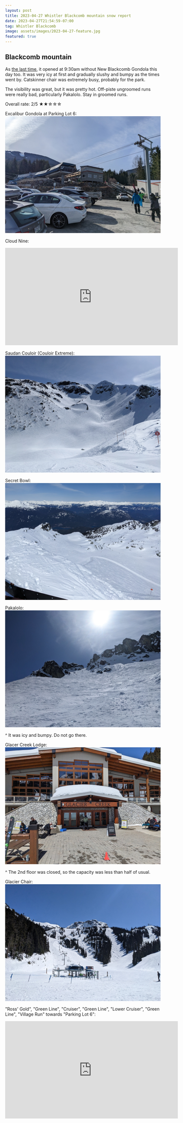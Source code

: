 ```yaml
---
layout: post
title: 2023-04-27 Whistler Blackcomb mountain snow report
date: 2023-04-27T21:54:59-07:00
tag: Whistler Blackcomb
image: assets/images/2023-04-27-feature.jpg
featured: true
---
```


## Blackcomb mountain

As [the last time](/2023-04-25-whistler-blackcomb-snow-report), it opened at 9:30am without New Blackcomb Gondola this day too. It was very icy at first and gradually slushy and bumpy as the times went by. Catskinner chair was extremely busy, probably for the park.

The visibility was great, but it was pretty hot. Off-piste ungroomed runs were really bad, particularly Pakalolo. Stay in groomed runs.

Overall rate: 2/5 ★★☆☆☆

Excalibur Gondola at Parking Lot 6:
![](/assets/images/2023-04-27-excalibur.jpg)

Cloud Nine:
<iframe width="560" height="315" src="https://www.youtube.com/embed/5tvBVzhNOCk" title="YouTube video player" frameborder="0" allow="accelerometer; autoplay; clipboard-write; encrypted-media; gyroscope; picture-in-picture; web-share" allowfullscreen></iframe>

Saudan Couloir (Couloir Extreme):
![](/assets/images/2023-04-27-saudan-couloir-couloir-extreme.jpg)

Secret Bowl:
![](/assets/images/2023-04-27-secret-bowl.jpg)

Pakalolo:
![](/assets/images/2023-04-27-pakalolo.jpg)

^ It was icy and bumpy. Do not go there.

Glacer Creek Lodge:
![](/assets/images/2023-04-27-glacier-creek.jpg)

^ The 2nd floor was closed, so the capacity was less than half of usual.

Glacier Chair:
![](/assets/images/2023-04-27-glacier-chair.jpg)

"Ross' Gold", "Green Line", "Cruiser", "Green Line", "Lower Cruiser", "Green Line", "Village Run" towards "Parking Lot 6":
<iframe width="560" height="315" src="https://www.youtube.com/embed/F3xljNzkWr4" title="YouTube video player" frameborder="0" allow="accelerometer; autoplay; clipboard-write; encrypted-media; gyroscope; picture-in-picture; web-share" allowfullscreen></iframe>
